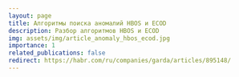 ```yaml
---
layout: page
title: Алгоритмы поиска аномалий HBOS и ECOD
description: Разбор алгоритмов HBOS и ECOD
img: assets/img/article_anomaly_hbos_ecod.jpg
importance: 1
related_publications: false
redirect: https://habr.com/ru/companies/garda/articles/895148/
---
```

